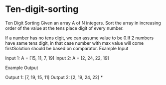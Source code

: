 # Ten-digit-sorting
Ten Digit Sorting
Given an array A of N integers. Sort the array in increasing order of the value at the tens place digit of every number.

If a number has no tens digit, we can assume value to be 0.If 2 numbers have same tens digit, in that case number with max value will come firstSolution should be based on comparator.
Example Input

Input 1:
A = [15, 11, 7, 19]
Input 2:
A = [2, 24, 22, 19]

Example Output

Output 1:
[7, 19, 15, 11]
Output 2:
[2, 19, 24, 22]
*
